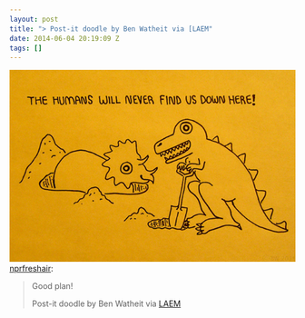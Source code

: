 ```yaml
---
layout: post
title: "> Post-it doodle by Ben Watheit via [LAEM"
date: 2014-06-04 20:19:09 Z
tags: []
---
```

![](/media/2014/06/87823444234.jpg)
[nprfreshair](http://nprfreshair.tumblr.com/post/87822588353/good-plan-post-it-doodle-by-ben-watheit-via-laem):

> Good plan!
> 
> Post-it doodle by Ben Watheit via [LAEM](http://www.lostateminor.com/2014/06/03/ridiculously-funny-post-doodles-ben-watheit/)
